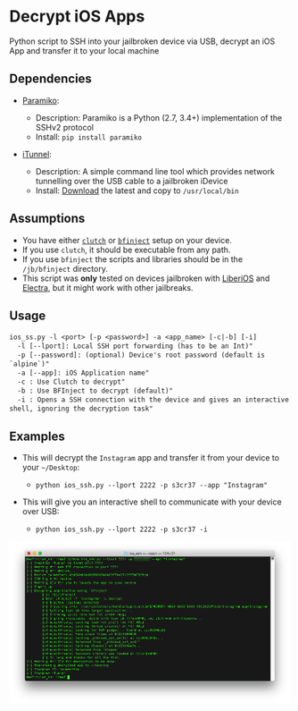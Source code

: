 # Decrypt iOS Apps
Python script to SSH into your jailbroken device via USB, decrypt an iOS App and transfer it to your local machine

## Dependencies
- [Paramiko](http://www.paramiko.org/):
  - Description: Paramiko is a Python (2.7, 3.4+) implementation of the SSHv2 protocol
  - Install: `pip install paramiko`
  
- [iTunnel](https://code.google.com/archive/p/iphonetunnel-usbmuxconnectbyport/downloads):
  - Description: A simple command line tool which provides network tunnelling over the USB cable to a jailbroken iDevice
  - Install: [Download](https://code.google.com/archive/p/iphonetunnel-usbmuxconnectbyport/downloads) the latest and copy to `/usr/local/bin`

## Assumptions
- You have either [`clutch`](https://github.com/KJCracks/Clutch) or [`bfinject`](https://github.com/BishopFox/bfinject) setup on your device.
- If you use `clutch`, it should be executable from any path.
- If you use `bfinject` the scripts and libraries should be in the `/jb/bfinject` directory.
- This script was **only** tested on devices jailbroken with [LiberiOS](http://newosxbook.com/liberios/) and [Electra](https://coolstar.org/electra/), but it might work with other jailbreaks.

## Usage
```
ios_ss.py -l <port> [-p <password>] -a <app_name> [-c|-b] [-i]
  -l [--lport]: Local SSH port forwarding (has to be an Int)"
  -p [--password]: (optional) Device's root password (default is `alpine`)"
  -a [--app]: iOS Application name"
  -c : Use Clutch to decrypt"
  -b : Use BFInject to decrypt (default)"
  -i : Opens a SSH connection with the device and gives an interactive shell, ignoring the decryption task"
```

## Examples
- This will decrypt the `Instagram` app and transfer it from your device to your `~/Desktop`:
  - `python ios_ssh.py --lport 2222 -p s3cr37 --app "Instagram"`


- This will give you an interactive shell to communicate with your device over USB:
  - `python ios_ssh.py --lport 2222 -p s3cr37 -i`

![ios_ssh.py screenshot](screenshot.png)
